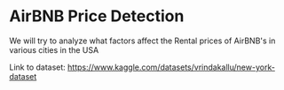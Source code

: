 # AirBNB Price Detection
We will try to analyze what factors affect the Rental prices of AirBNB's in various cities in the USA

Link to dataset:
https://www.kaggle.com/datasets/vrindakallu/new-york-dataset
